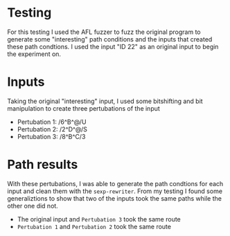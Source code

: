 # Testing
For this testing I used the AFL fuzzer to fuzz the original program to generate some "interesting" path conditions and the inputs that created these path condtions. I used the input "ID 22" as an original input to begin the experiment on.

# Inputs
Taking the original "interesting" input, I used some bitshifting and bit manipulation to create three pertubations of the input
- Pertubation 1: /6^B^@/U
- Pertubation 2: /2^D^@/S
- Pertubation 3: /8^B^C/3
# Path results
With these pertubations, I was able to generate the path condtions for each input and clean them with the `sexp-rewriter`. From my testing I found some generaliztions to show that two of the inputs took the same paths while the other one did not.
- The original input and `Pertubation 3` took the same route
- `Pertubation 1` and `Pertubation 2` took the same route

